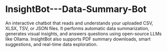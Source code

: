 # InsightBot---Data-Summary-Bot
An interactive chatbot that reads and understands your uploaded CSV, XLSX, TSV, or JSON files. It performs automatic data summarization, generates visual insights, and answers questions using open-source LLMs like Ollama. InsightBot also supports PDF summary downloads, smart suggestions, and real-time data exploration.
